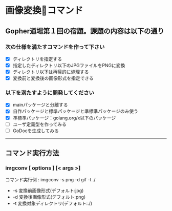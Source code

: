 # 画像変換コマンド

## Gopher道場第１回の宿題。課題の内容は以下の通り

### 次の仕様を満たすコマンドを作って下さい
- [x] ディレクトリを指定する  
- [x] 指定したディレクトリ以下のJPGファイルをPNGに変換  
- [x] ディレクトリ以下は再帰的に処理する  
- [x] 変換前と変換後の画像形式を指定できる

### 以下を満たすように開発してください
- [x] mainパッケージと分離する  
- [x] 自作パッケージと標準パッケージと準標準パッケージのみ使う  
- [x] 準標準パッケージ：golang.org/x以下のパッケージ  
- [ ] ユーザ定義型を作ってみる
- [ ] GoDocを生成してみる

---
## コマンド実行方法

### imgconv [ options ] [< args >]

コマンド実行例 : imgconv -s png -d gif -t ./

- -s 変換前画像形式(デフォルト:jpg)
- -d 変換後画像形式(デフォルト:png)
- -t 変換対象ディレクトリ(デフォルト:./)